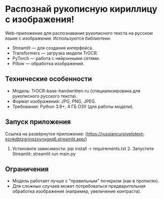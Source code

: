 # Распознай рукописную кириллицу с изображения!

Web-приложение для распознавания рукописного текста на русском языке с изображения. Используются библиотеки:
- Streamlit — для создания интерфейса.
- Transformers — загрузка модели TrOCR.
- PyTorch — работа с нейронными сетями.
- Pillow — обработка изображений.

## Технические особенности
- Модель: TrOCR-base-handwritten-ru (специализирована для рукописного русского текста).
- Формат изображений: JPG, PNG, JPEG.
- Требования: Python 3.8+, 4 ГБ ОЗУ (для работы модели).

## Запуск приложения

Ссылка на развёрнутое приложение: (https://russiancursivetotext-eznkdbtzgrjnqzsvnxgxq6.streamlit.app/)

1. Установите зависимости:
     pip install -r requirements.txt
   2. Запустите Streamlit:
     streamlit run main.py
   
## Ограничения
- Модель работает лучше с "правильным" почерком (как в прописях).
- Для сложных случаев может потребоваться предварительная обработка изображения (например, увеличение контраста).
